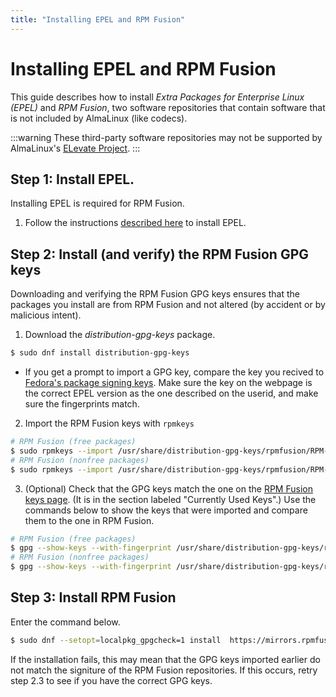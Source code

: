 ```yaml
---
title: "Installing EPEL and RPM Fusion"
---
```


# Installing EPEL and RPM Fusion

This guide describes how to install _Extra Packages for Enterprise Linux (EPEL)_ and _RPM Fusion_, two software repositories that contain software that is not included by AlmaLinux (like codecs).

:::warning
These third-party software repositories may not be supported by AlmaLinux's [ELevate Project](/elevate/).
:::

## Step 1: Install EPEL.

Installing EPEL is required for RPM Fusion.

1. Follow the instructions [described here](/repos/Extras) to install EPEL.

## Step 2: Install (and verify) the RPM Fusion GPG keys

Downloading and verifying the RPM Fusion GPG keys ensures that the packages you install are from RPM Fusion and not altered (by accident or by malicious intent).

1. Download the _distribution-gpg-keys_ package.

```bash
$ sudo dnf install distribution-gpg-keys
```

- If you get a prompt to import a GPG key, compare the key you recived to [Fedora's package signing keys](https://fedoraproject.org/security/). Make sure the key on the webpage is the correct EPEL version as the one described on the userid, and make sure the fingerprints match.

2. Import the RPM Fusion keys with `rpmkeys`

```bash
# RPM Fusion (free packages)
$ sudo rpmkeys --import /usr/share/distribution-gpg-keys/rpmfusion/RPM-GPG-KEY-rpmfusion-free-el-$(rpm -E %rhel)
# RPM Fusion (nonfree packages)
$ sudo rpmkeys --import /usr/share/distribution-gpg-keys/rpmfusion/RPM-GPG-KEY-rpmfusion-nonfree-el-$(rpm -E %rhel)
```

3. (Optional) Check that the GPG keys match the one on the [RPM Fusion keys page](https://rpmfusion.org/keys). (It is in the section labeled "Currently Used Keys".) Use the commands below to show the keys that were imported and compare them to the one in RPM Fusion.

```bash
# RPM Fusion (free packages)
$ gpg --show-keys --with-fingerprint /usr/share/distribution-gpg-keys/rpmfusion/RPM-GPG-KEY-rpmfusion-free-el-$(rpm -E %rhel)
# RPM Fusion (nonfree packages)
$ gpg --show-keys --with-fingerprint /usr/share/distribution-gpg-keys/rpmfusion/RPM-GPG-KEY-rpmfusion-nonfree-el-$(rpm -E %rhel)
```

## Step 3: Install RPM Fusion

Enter the command below.

```bash
$ sudo dnf --setopt=localpkg_gpgcheck=1 install  https://mirrors.rpmfusion.org/free/el/rpmfusion-free-release-$(rpm -E %rhel).noarch.rpm https://mirrors.rpmfusion.org/nonfree/el/rpmfusion-nonfree-release-$(rpm -E %rhel).noarch.rpm
```

If the installation fails, this may mean that the GPG keys imported earlier do not match the signiture of the RPM Fusion repositories. If this occurs, retry step 2.3 to see if you have the correct GPG keys.
